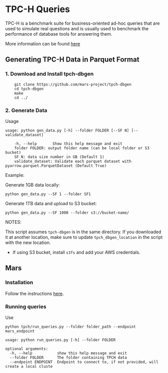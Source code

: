 # TPC-H Queries

TPC-H is a benchmark suite for business-oriented ad-hoc queries that are used to simulate real questions and is usually used to benchmark the performance of database tools for answering them.

More information can be found [here](http://www.tpc.org/tpch/)

## Generating TPC-H Data in Parquet Format

### 1. Download and Install tpch-dbgen

```
    git clone https://github.com/mars-project/tpch-dbgen
    cd tpch-dbgen
    make
    cd ../
```

### 2. Generate Data

Usage

```
usage: python gen_data.py [-h] --folder FOLDER [--SF N] [--validate_dataset]

    -h, --help       Show this help message and exit
    folder FOLDER: output folder name (can be local folder or S3 bucket)
    SF N: data size number in GB (Default 1)
    validate_dataset: Validate each parquet dataset with pyarrow.parquet.ParquetDataset (Default True)
```

Example:

Generate 1GB data locally:

`python gen_data.py --SF 1 --folder SF1`

Generate 1TB data and upload to S3 bucket:

`python gen_data.py --SF 1000 --folder s3://bucket-name/`

NOTES:

This script assumes `tpch-dbgen` is in the same directory. If you downloaded it at another location, make sure to update `tpch_dbgen_location` in the script with the new location.

- If using S3 bucket, install `s3fs` and add your AWS credentials.

## Mars

### Installation

Follow the instructions [here](https://docs.pymars.org/en/latest/installation/index.html).

### Running queries

Use

`python tpch/run_queries.py --folder folder_path --endpoint mars_endpoint`

```
usage: python run_queries.py [-h] --folder FOLDER

optional arguments:
  -h, --help           show this help message and exit
  --folder FOLDER      The folder containing TPCH data
  --endpoint ENDPOINT  Endpoint to connect to, if not provided, will create a local cluste
```
